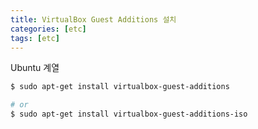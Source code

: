 ```yaml
---
title: VirtualBox Guest Additions 설치
categories: [etc]
tags: [etc]
---
```


Ubuntu 계열

```sh
$ sudo apt-get install virtualbox-guest-additions

# or 
$ sudo apt-get install virtualbox-guest-additions-iso
```